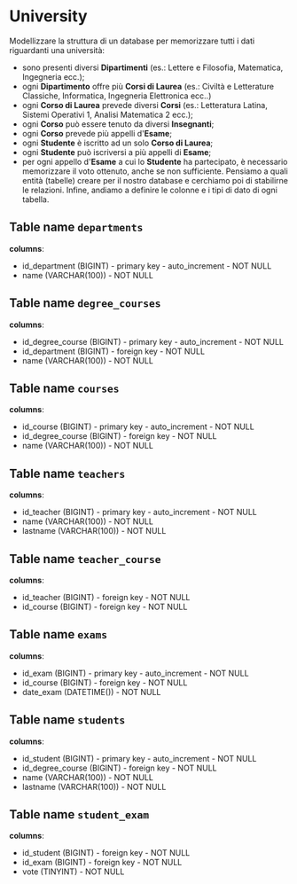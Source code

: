 # University

Modellizzare la struttura di un database per memorizzare tutti i dati riguardanti una università:
- sono presenti diversi **Dipartimenti** (es.: Lettere e Filosofia, Matematica, Ingegneria ecc.);
- ogni **Dipartimento** offre più **Corsi di Laurea** (es.: Civiltà e Letterature Classiche, Informatica, Ingegneria Elettronica ecc..)
- ogni **Corso di Laurea** prevede diversi **Corsi** (es.: Letteratura Latina, Sistemi Operativi 1, Analisi Matematica 2 ecc.);
- ogni **Corso** può essere tenuto da diversi **Insegnanti**;
- ogni **Corso** prevede più appelli d'**Esame**;
- ogni **Studente** è iscritto ad un solo **Corso di Laurea**;
- ogni **Studente** può iscriversi a più appelli di **Esame**;
- per ogni appello d'**Esame** a cui lo **Studente** ha partecipato, è necessario memorizzare il voto ottenuto, anche se non sufficiente. Pensiamo a quali entità (tabelle) creare per il nostro database e cerchiamo poi di stabilirne le relazioni. Infine, andiamo a definire le colonne e i tipi di dato di ogni tabella.

## Table name `departments`

**columns**:

- id_department (BIGINT) - primary key - auto_increment - NOT NULL
- name (VARCHAR(100)) - NOT NULL

## Table name `degree_courses`

**columns**:

- id_degree_course (BIGINT) - primary key - auto_increment - NOT NULL
- id_department (BIGINT) - foreign key - NOT NULL
- name (VARCHAR(100)) - NOT NULL

## Table name `courses`

**columns**:

- id_course (BIGINT) - primary key - auto_increment - NOT NULL
- id_degree_course (BIGINT) - foreign key - NOT NULL
- name (VARCHAR(100)) - NOT NULL

## Table name `teachers`

**columns**:

- id_teacher (BIGINT) - primary key - auto_increment - NOT NULL
- name (VARCHAR(100)) - NOT NULL
- lastname (VARCHAR(100)) - NOT NULL

## Table name `teacher_course`

**columns**:

- id_teacher (BIGINT) - foreign key - NOT NULL
- id_course (BIGINT) - foreign key - NOT NULL

## Table name `exams`

**columns**:

- id_exam (BIGINT) - primary key - auto_increment - NOT NULL
- id_course (BIGINT) - foreign key - NOT NULL
- date_exam (DATETIME()) - NOT NULL

## Table name `students`

**columns**:

- id_student (BIGINT) - primary key - auto_increment - NOT NULL
- id_degree_course (BIGINT) - foreign key - NOT NULL
- name (VARCHAR(100)) - NOT NULL
- lastname (VARCHAR(100)) - NOT NULL

## Table name `student_exam`

**columns**:

- id_student (BIGINT) - foreign key - NOT NULL
- id_exam (BIGINT) - foreign key - NOT NULL
- vote (TINYINT) - NOT NULL